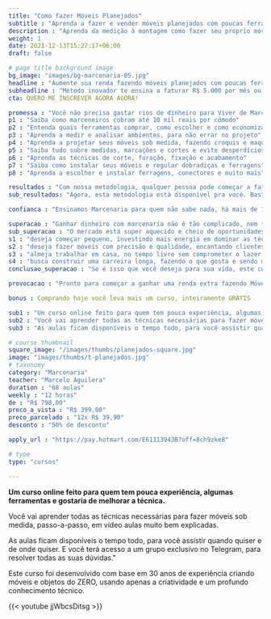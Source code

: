 ```yaml
---
title: "Como fazer Móveis Planejados"
subtitle : "Aprenda a fazer e vender móveis planejados com poucas ferramentas"
description : "Aprenda da medição à montagem como fazer seu próprio móvel sob medida, com qualidade e sem gastar rios de dinheiro"
weight: 1
date: 2021-12-13T15:27:17+06:00
draft: false

# page title background image
bg_image: "images/bg-marcenaria-05.jpg"
headline : "Aumente sua renda fazendo móveis planejados com poucas ferramentas"
subheadline : "Método inovador te ensina a faturar R$ 5.000 por mês ou mais, construindo móveis sob medida com praticidade e economia"
cta: QUERO ME INSCREVER AGORA AGORA!

promessa : "Você não precisa gastar rios de dinheiro para Viver de Marcenaria, sem sair de casa"
p1 : "Saiba como marceneiros cobram até 10 mil reais por cômodo"
p2 : "Entenda quais ferramentas comprar, como escolher e como economizar"
p3 : "Aprenda a medir e analisar ambientes, para não errar no projeto"
p4 : "Aprenda a projetar seus móveis sob medida, fazendo croquis e maquetes"
p5 : "Saiba tudo sobre medidas, marcações e cortes e evite desperdícios"
p6 : "Aprenda as técnicas de corte, furação, fixação e acabamento"
p7 : "Saiba como instalar seus móveis e regular dobradiças e ferragens"
p8 : "Aprenda a escolher e instalar ferragens, conectores e muito mais"

resultados : "Com nossa metodologia, qualquer pessoa pode começar a faturar rápido"
sub_resultados: "Agora, esta metodologia está disponível pra você. Basta ver os resultados de alguns dos nossos alunos:"

confianca : "Ensinamos Marcenaria para quem não sabe nada, há mais de 11 anos"

superacao : "Ganhar dinheiro com marcenaria não é tão complicado, nem tão arriscado quanto você pensa"
sub_superacao : "O mercado está super aquecido e cheio de oportunidades para quem:"
s1 : "deseja começar pequeno, investindo mais energia em dominar as técnicas do que dinheiro em ferramentas"
s2 : "deseja fazer móveis com precisão e qualidade, encantando clientes mesmo com os projetos mais simples"
s3 : "almeja trabalhar em casa, no tempo livre sem comprometer o lazer, ficando perto da família"
s4 : "busca construir uma carreira longa, fazendo o que gosta e sendo muito bem remunerado por isso"
conclusao_superacao : "Se é isso que você deseja para sua vida, este curso é pra você"

provocacao : "Pronto para começar a ganhar uma renda extra fazendo Móveis Planejados?"

bonus : Comprando hoje você leva mais um curso, inteiramente GRÁTIS

sub1 : "Um curso online feito para quem tem pouca experiência, algumas ferramentas e gostaria de melhorar a técnica."
sub2 : "Você vai aprender todas as técnicas necessárias para fazer móveis sob medida, passo-a-passo, em vídeo aulas muito bem explicadas."
sub3 : "As aulas ficam disponíveis o tempo todo, para você assistir quando quiser e de onde quiser. E você terá acesso a um grupo exclusivo no Telegram, para resolver todas as suas dúvidas."

# course thumbnail
square_image: "/images/thumbs/planejados-square.jpg"
image: "images/thumbs/t-planejados.jpg"
# taxonomy
category: "Marcenaria"
teacher: "Marcelo Aguilera"
duration : "68 aulas"
weekly : "12 horas"
de : "R$ 798,00"
preco_a_vista : "R$ 399,00"
preco_parcelado : "12x R$ 39,90"
desconto : "50% de desconto"

apply_url : "https://pay.hotmart.com/E61113943B?off=8ch9zke8"

# type
type: "cursos"

---
```


**Um curso online feito para quem tem pouca experiência, algumas ferramentas e gostaria de melhorar a técnica.**

Você vai aprender todas as técnicas necessárias para fazer móveis sob medida, passo-a-passo, em vídeo aulas muito bem explicadas.

As aulas ficam disponíveis o tempo todo, para você assistir quando quiser e de onde quiser. E você terá acesso a um grupo exclusivo no Telegram, para resolver todas as suas dúvidas."

Este curso foi desenvolvido com base em 30 anos de experiência criando móveis e objetos do ZERO, usando apenas a criatividade e um profundo conhecimento técnico.


{{< youtube jjWbcsDitsg >}}
